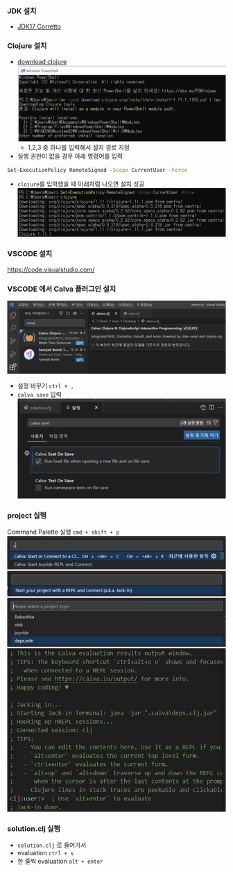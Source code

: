 ### JDK 설치 ###
- [JDK17 Corretto](https://corretto.aws/downloads/latest/amazon-corretto-17-x64-windows-jdk.msi)

### Clojure 설치 ###
- [download clojure](https://download.clojure.org/install/win-install-1.11.1.1165.ps1)
<img src="./images/windows/clojure.png"></img>
    - 1,2,3 중 하나를 입력해서 설치 경로 지정
- 실행 권한이 없을 경우 아래 명령어를 입력
```bash
Set-ExecutionPolicy RemoteSigned -Scope CurrentUser -Force
```
- ```clojure```를 입력했을 때 아래처럼 나오면 설치 성공
<img src="./images/windows/clojure-success.png"></img>

### VSCODE 설치 ###
https://code.visualstudio.com/


### VSCODE 에서 Calva 플러그인 설치 ###
<img src="./images/windows/calva.png"></img>
- 설정 바꾸기 ```ctrl + ,``` 
- ```calva save``` 입력
<img src="./images/windows/calva-save.png"></img>


### project 실행 ###
Command Palette 실행 ```cmd + shift + p```
<img src="./images/windows/calva-first.png"></img>
<img src="./images/windows/jackin.png"></img>
<img src="./images/windows/deps.png"></img>
<img src="./images/windows/success.png"></img>

### solution.clj 실행 ###
- ```solution.clj``` 로 들어가서
- evaluation ```ctrl + s```
- 한 줄씩 evaluation ```alt + enter```